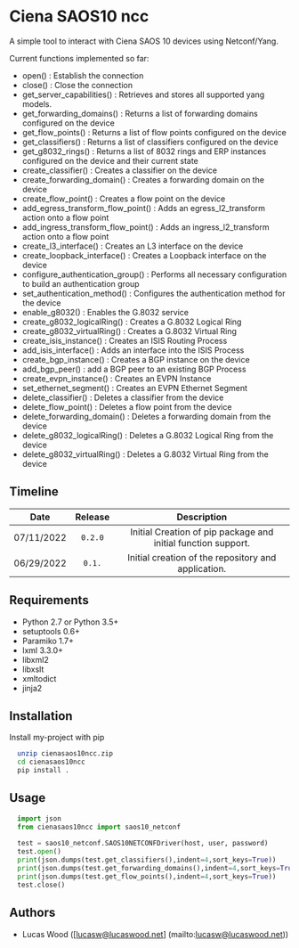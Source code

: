 # Ciena SAOS10 ncc
A simple tool to interact with Ciena SAOS 10 devices using Netconf/Yang. 

Current functions implemented so far:
 
 * open()                                   : Establish the connection
 * close()                                  : Close the connection
 * get_server_capabilities()                : Retrieves and stores all supported yang models.
 * get_forwarding_domains()                 : Returns a list of forwarding domains configured on the device
 * get_flow_points()                        : Returns a list of flow points configured on the device
 * get_classifiers()                        : Returns a list of classifiers configured on the device
 * get_g8032_rings()                        : Returns a list of 8032 rings and ERP instances configured on the device and their current state
 * create_classifier()                      : Creates a classifier on the device
 * create_forwarding_domain()               : Creates a forwarding domain on the device
 * create_flow_point()                      : Creates a flow point on the device
 * add_egress_transform_flow_point()        : Adds an egress_l2_transform action onto a flow point
 * add_ingress_transform_flow_point()       : Adds an ingress_l2_transform action onto a flow point
 * create_l3_interface()                    : Creates an L3 interface on the device
 * create_loopback_interface()              : Creates a Loopback interface on the device
 * configure_authentication_group()         : Performs all necessary configuration to build an authentication group
 * set_authentication_method()              : Configures the authentication method for the device
 * enable_g8032()                           : Enables the G.8032 service
 * create_g8032_logicalRing()               : Creates a G.8032 Logical Ring
 * create_g8032_virtualRing()               : Creates a G.8032 Virtual Ring
 * create_isis_instance()                   : Creates an ISIS Routing Process
 * add_isis_interface()                     : Adds an interface into the ISIS Process
 * create_bgp_instance()                    : Creates a BGP instance on the device
 * add_bgp_peer()                           : add a BGP peer to an existing BGP Process
 * create_evpn_instance()                   : Creates an EVPN Instance
 * set_ethernet_segment()                   : Creates an EVPN Ethernet Segment
 * delete_classifier()                      : Deletes a classifier from the device
 * delete_flow_point()                      : Deletes a flow point from the device
 * delete_forwarding_domain()               : Deletes a forwarding domain from the device
 * delete_g8032_logicalRing()               : Deletes a G.8032 Logical Ring from the device
 * delete_g8032_virtualRing()               : Deletes a G.8032 Virtual Ring from the device

## Timeline

|  Date  |  Release  |  Description  |
| :----: | :-------: | :-----------: |
| 07/11/2022 | `0.2.0`| Initial Creation of pip package and initial function support. |
| 06/29/2022 | `0.1.` | Initial creation of the repository and application. |

## Requirements

* Python 2.7 or Python 3.5+
* setuptools 0.6+
* Paramiko 1.7+
* lxml 3.3.0+
* libxml2
* libxslt
* xmltodict
* jinja2

## Installation

Install my-project with pip
```bash
  unzip cienasaos10ncc.zip
  cd cienasaos10ncc
  pip install .
```

## Usage

```python
  import json
  from cienasaos10ncc import saos10_netconf
  
  test = saos10_netconf.SAOS10NETCONFDriver(host, user, password)
  test.open()
  print(json.dumps(test.get_classifiers(),indent=4,sort_keys=True))
  print(json.dumps(test.get_forwarding_domains(),indent=4,sort_keys=True))
  print(json.dumps(test.get_flow_points(),indent=4,sort_keys=True))
  test.close()

```

## Authors
* Lucas Wood ([lucasw@lucaswood.net] (mailto:lucasw@lucaswood.net))